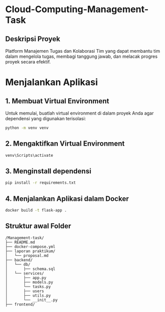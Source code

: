 # Cloud-Computing-Management-Task

## Deskripsi Proyek

Platform Manajemen Tugas dan Kolaborasi Tim yang dapat membantu tim dalam mengelola tugas, membagi tanggung jawab, dan melacak progres proyek secara efektif.


# Menjalankan Aplikasi

## 1. Membuat Virtual Environment

Untuk memulai, buatlah virtual environment di dalam proyek Anda agar dependensi yang digunakan terisolasi:

```bash
python -m venv venv
```

## 2. Mengaktifkan Virtual Environment
```bash
venv\Scripts\activate
```

## 3. Menginstall dependensi
```bash
pip install -r requirements.txt
```

## 4. Menjalankan Aplikasi dalam Docker
```bash
docker build -t flask-app .
```



## Struktur awal Folder

```
/Management-task/
├── README.md                    
├── docker-compose.yml           
├── laporan praktikum/
│   └── proposal.md               
├── backend/
│   └── db/
│       ├── schema.sql 
│   └── services/
│       ├── app.py         
│       ├── models.py         
│       └── tasks.py
│       ├── users         
│       ├── utils.py         
│       └── __init__.py           
├── frontend/                     